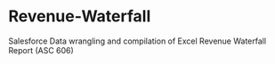 # Revenue-Waterfall
Salesforce Data wrangling and compilation of Excel Revenue Waterfall Report (ASC 606)
